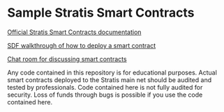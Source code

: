 # Sample Stratis Smart Contracts

[Official Stratis Smart Contracts documentation](https://smartcontractsdocs.stratisplatform.com/)

[SDF walkthrough of how to deploy a smart contract](http://stratisdevelopmentfoundation.com/create_sc/)

[Chat room for discussing smart contracts](http://stratisdevelopmentfoundation.com/discord/)

Any code contained in this repository is for educational purposes. Actual smart contracts deployed to the Stratis main net should be audited and tested by professionals. Code contained here is not fully audited for security. Loss of funds through bugs is possible if you use the code contained here.